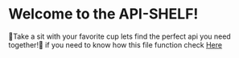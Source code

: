 # Welcome to the API-SHELF!

🎉Take a sit with your favorite cup lets find the perfect api you need together!🎉
if you need to know how this file function check [Here](https://github.com/PM-Shelf/Shelf-/blob/main/README.md)
